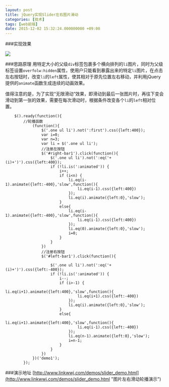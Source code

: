 ```yaml
---
layout: post
title: jQuery实现Slider左右图片滑动
categories: [技术]
tags: [web前端]
date: 2015-12-02 15:32:24.000000000 +09:00
---
```


###实现效果

![](http://i2.buimg.com/23954bdfec5bcba3.jpg)

###思路原理
用特定大小的父级`div`标签包裹多个横向排列的`li`图片，同时为父级标签设置`overfolw:hidden`属性，使用户只能看到暴露出来的特定`li`图片，在点击左右按钮时，改变`li`的`left`属性，使其相对于原先位置左右移动，并利用jQuery提供的`animate`函数生成连续的动画效果。

值得注意的是，为了实现“无限滑动”效果，即滑动到最后一张图片时，再往下变会滑动到第一张的效果，需要在每次滑动时，根据条件改变各个`li`的`left`相对位置。

```
	$().ready(function(){
		//轮播函数
			(function(){
				$('.one ul li').not(':first').css({left:400});
				var i=0;
				var n=3;
				var li = $('.one ul li');
				//注册左按钮
				$('#right-bar1').click(function(){
					$('.one ul li').not(':eq('+(i)+')').css({left:400});
					if (!li.is(':animated')) {
						i++;
						if (i<n) {
							li.eq(i-1).animate({left:-400},'slow',function(){
								li.eq(i-1).css({left:400})
							});
							li.eq(i).animate({left:0},'slow');
						}
						else{
							li.eq(i-1).animate({left:-400},'slow',function(){
								li.eq(i-1).css({left:400})
							});
							li.eq(0).animate({left:0},'slow');
							i=0;
						}
					}		
				})
				//注册右按钮
				$('#left-bar1').click(function(){
					
					$('.one ul li').not(':eq('+(i)+')').css({left:-400});
					if (!li.is(':animated')) {
						i--;
						if (i>-1) {
							li.eq(i+1).animate({left:400},'slow',function(){
								li.eq(i+1).css({left:-400})
							});
							li.eq(i).animate({left:0},'slow');
						}
						else{
							li.eq(i+1).animate({left:400},'slow',function(){
								li.eq(i-1).css({left:-400})
							});
							li.eq(n-1).animate({left:0},'slow');
							i=n-1;
						}
					}				
				})
			})('demo1');
		});
```

###演示地址
[http://www.linkwwj.com/demos/slider_demo.html](http://www.linkwwj.com/demos/slider_demo.html "图片左右滑动轮播演示")


